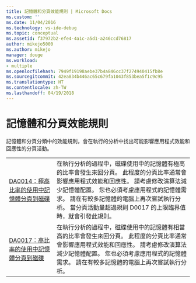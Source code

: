 ```yaml
---
title: 記憶體和分頁效能規則 | Microsoft Docs
ms.custom: ''
ms.date: 11/04/2016
ms.technology: vs-ide-debug
ms.topic: conceptual
ms.assetid: f37972b2-efe4-4a1c-a5d1-a246ccd76817
author: mikejo5000
ms.author: mikejo
manager: douge
ms.workload:
- multiple
ms.openlocfilehash: 7949f19198aebe37b4a846cc37f274940415fb8e
ms.sourcegitcommit: 42ea834b446ac65c679fa1043f853bea5f1c9c95
ms.translationtype: HT
ms.contentlocale: zh-TW
ms.lasthandoff: 04/19/2018
---
```

# <a name="memory-and-paging-performance-rules"></a>記憶體和分頁效能規則
記憶體和分頁分類中的效能規則，會在執行的分析中找出可能影響應用程式效能和回應性的分頁活動。  
  
|||  
|-|-|  
|[DA0014：極高比率的使用中記憶體分頁到磁碟](../profiling/da0014-extremely-high-rates-of-paging-active-memory-to-disk.md)|在執行分析的過程中，磁碟使用中的記憶體有極高的比率會發生來回分頁。 此程度的分頁比率通常會影響應用程式效能和回應性。 請考慮修改演算法減少記憶體配置。 您也必須考慮應用程式的記憶體需求。 請在有較多記憶體的電腦上再次嘗試執行分析。 當分頁活動量超過規則 D0017 的上限臨界值時，就會引發此規則。|  
|[DA0017：高比率的使用中記憶體分頁到磁碟](../profiling/da0017-high-rates-of-paging-active-memory-to-disk.md)|在執行分析的過程中，磁碟使用中的記憶體有相當高的比率會發生來回分頁。 此程度的分頁比率通常會影響應用程式效能和回應性。 請考慮修改演算法減少記憶體配置。 您也必須考慮應用程式的記憶體需求。 請在有較多記憶體的電腦上再次嘗試執行分析。|